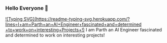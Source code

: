 ### Hello Everyone 👋
[![Typing SVG](https://readme-typing-svg.herokuapp.com/?lines=I+am+Parth+an+AI+Engineer+fascinated+and+determined +to+work+on+interesting+Projects+!)](https://git.io/typing-svg)
I am Parth an AI Engineer fascinated and determined to work on interesting projects!
<!--
**ParthRudra/ParthRudra** is a ✨ _special_ ✨ repository because its `README.md` (this file) appears on your GitHub profile.

